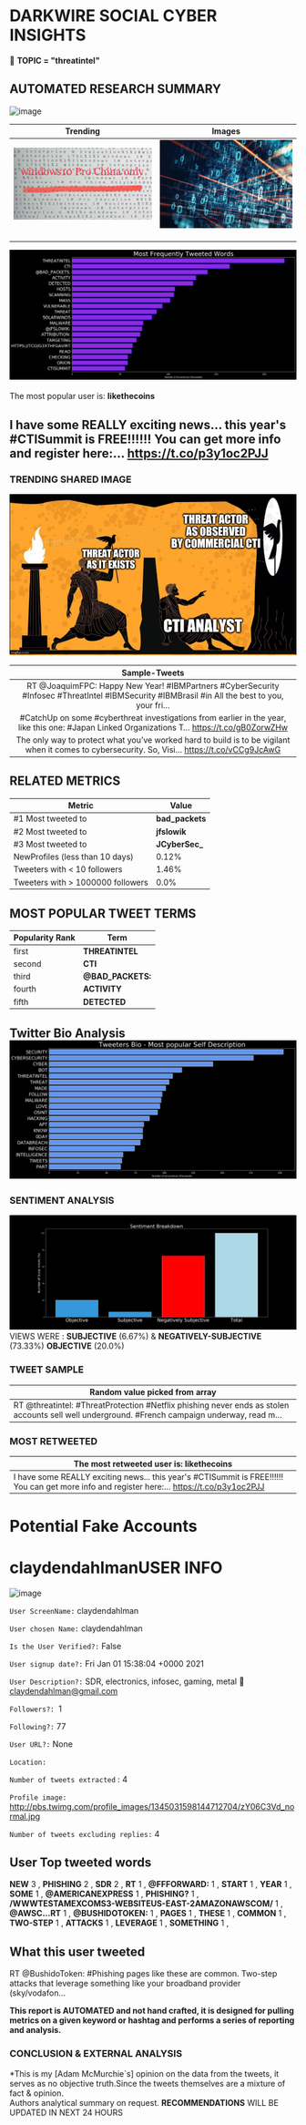 # DARKWIRE SOCIAL CYBER INSIGHTS 
&#x1F34E; **TOPIC = "threatintel"**

## AUTOMATED RESEARCH SUMMARY
  ![image](darkLogo.png)   

|  Trending  |   Images | 
:-------------------------:|:-------------------------:
|  ![image](assets/threatintel/imageFile1.jpg)     <img width=200/> | ![image](assets/threatintel/imageFile2.jpg) <img width=200/> |   
 
 
![image](assets/threatintel/TWEETS.png)
<br></br>
The most popular user is: **likethecoins**  
 

## I have some REALLY exciting news... this year's #CTISummit is FREE!!!!!! You can get more info and register here:… https://t.co/p3y1oc2PJJ 

  




### TRENDING SHARED IMAGE

![image](assets/threatintel/twitterPostedImage.png)



|                **Sample-Tweets**        |
| :-------------: |
| RT @JoaquimFPC: Happy New Year! #IBMPartners #CyberSecurity #Infosec #ThreatIntel #IBMSecurity #IBMBrasil #in All the best to you, your fri… |
| #CatchUp on some #cyberthreat investigations from earlier in the year, like this one: #Japan Linked Organizations T… https://t.co/gB0ZorwZHw |
| The only way to protect what you’ve worked hard to build is to be vigilant when it comes to cybersecurity. So, Visi… https://t.co/vCCg9JcAwG |

## RELATED METRICS<br>
| Metric | Value |
| ------------- | ------------- |
| #1 Most tweeted to  | **bad_packets** |
| #2 Most tweeted to  | **jfslowik** |
| #3 Most tweeted to  | **JCyberSec_** |
| NewProfiles (less than 10 days) | 0.12%  |
| Tweeters with < 10 followers  | 1.46%|
| Tweeters with > 1000000 followers  | 0.0%  |



## MOST POPULAR TWEET TERMS 


| Popularity Rank  | Term |
| ------------- | ------------- |
| first  | **THREATINTEL**  |
| second  | **CTI**  |
| third  | **@BAD_PACKETS:** |
| fourth  | **ACTIVITY**  |
| fifth  | **DETECTED**  |


## Twitter Bio Analysis![image](assets/threatintel/BIO.png)
### SENTIMENT ANALYSIS
![image](assets/threatintel/sentiment.png)
VIEWS WERE : **SUBJECTIVE**  (6.67%) & **NEGATIVELY-SUBJECTIVE** (73.33%) **OBJECTIVE** (20.0%)

### TWEET SAMPLE 
| Random value picked from array |
| ------------- |
|RT @threatintel: #ThreatProtection #Netflix phishing never ends as stolen accounts sell well underground. #French campaign underway, read m… |

### MOST RETWEETED 

| The most retweeted user is: **likethecoins**  |
| ------------- |
| I have some REALLY exciting news... this year's #CTISummit is FREE!!!!!! You can get more info and register here:… https://t.co/p3y1oc2PJJ |

# Potential Fake Accounts
 
# claydendahlmanUSER INFO
![image](http://pbs.twimg.com/profile_images/1345031598144712704/zY06C3Vd_normal.jpg)
 
`User ScreenName:` claydendahlman 
 
`User chosen Name:` claydendahlman 
 
`Is the User Verified?:` False 
 
`User signup date?:` Fri Jan 01 15:38:04 +0000 2021 
 
`User Description?:` SDR, electronics, infosec, gaming, metal 🎸
claydendahlman@gmail.com 
 
`Followers?: `1 
 
`Following?:` 77 
 
`User URL?:` None 
 
`Location:`  
 
`Number of tweets extracted`  : 4 
 
`Profile image:` http://pbs.twimg.com/profile_images/1345031598144712704/zY06C3Vd_normal.jpg 
 
`Number of tweets excluding replies:` 4 
 

 

 
## User Top tweeted words 
 
**NEW** 3 , **PHISHING** 2 , **SDR** 2 , **RT** 1 , **@FFFORWARD:** 1 , **START** 1 , **YEAR** 1 , **SOME** 1 , **@AMERICANEXPRESS** 1 , **PHISHING?** 1 , **/WWWTESTAMEXCOMS3-WEBSITEUS-EAST-2AMAZONAWSCOM/** 1 , **@AWSC…RT** 1 , **@BUSHIDOTOKEN:** 1 , **PAGES** 1 , **THESE** 1 , **COMMON** 1 , **TWO-STEP** 1 , **ATTACKS** 1 , **LEVERAGE** 1 , **SOMETHING** 1 , 
 
## What this user tweeted
 
RT @BushidoToken: #Phishing pages like these are common. Two-step attacks that leverage something like your broadband provider (sky/vodafon…
 

<b> This report is AUTOMATED and not hand crafted, it is designed for pulling metrics on a given keyword or hashtag and performs a series of reporting and analysis.</b>  
### CONCLUSION & EXTERNAL ANALYSIS

*This is my [Adam McMurchie`s] opinion on the data from the tweets, it serves as no objective truth.Since the tweets themselves are a mixture of fact & opinion.<br>
Authors analytical summary on request.
**RECOMMENDATIONS** WILL BE UPDATED IN NEXT  24 HOURS <br>